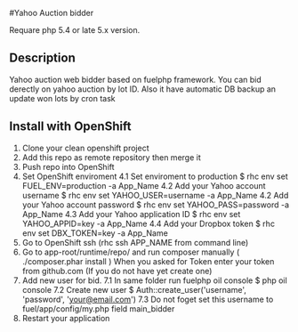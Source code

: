 #Yahoo Auction bidder

Requare php 5.4 or late 5.x version.

## Description

Yahoo auction web bidder based on fuelphp framework.
You can bid derectly on yahoo auction by lot ID.
Also it have automatic DB backup an update won lots by cron task

## Install with OpenShift

1. Clone your clean openshift project
2. Add this repo as remote repository then merge it
3. Push repo into OpenShift
4. Set OpenShift enviroment
    4.1 Set enviroment to production $ rhc env set FUEL_ENV=production -a App_Name
    4.2 Add your Yahoo account username $ rhc env set YAHOO_USER=username -a App_Name
    4.2 Add your Yahoo account password $ rhc env set YAHOO_PASS=password -a App_Name
    4.3 Add your Yahoo application ID $ rhc env set YAHOO_APPID=key -a App_Name
    4.4 Add your Dropbox token $ rhc env set DBX_TOKEN=key -a App_Name
5. Go to OpenShift ssh (rhc ssh APP_NAME from command line)
6. Go to app-root/runtime/repo/ and run composer manually ( ./composer.phar install ) 
   When you asked for Token enter your token from github.com (If you do not have yet create one)
7. Add new user for bid.
    7.1 In same folder run fuelphp oil console $ php oil console
    7.2 Create new user $ Auth::create_user('username', 'password', 'your@email.com')
    7.3 Do not foget set this username to fuel/app/config/my.php field main_bidder
9. Restart your application